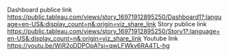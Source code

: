 Dashboard publice link
https://public.tableau.com/views/story_16971912895250/Dashboard1?:language=en-US&:display_count=n&:origin=viz_share_link
Story publice link
https://public.tableau.com/views/story_16971912895250/Story1?:language=en-US&:display_count=n&:origin=viz_share_link
Youtube link
https://youtu.be/WiR2oDDPOpA?si=qwLFWkv6RA4TL-hg
